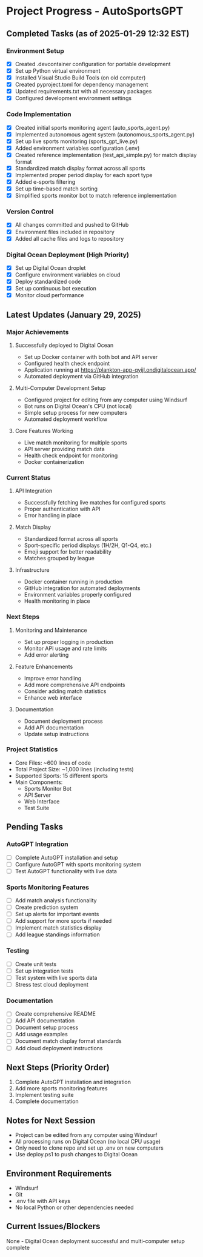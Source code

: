 # Project Progress - AutoSportsGPT

## Completed Tasks (as of 2025-01-29 12:32 EST)

### Environment Setup
- [x] Created .devcontainer configuration for portable development
- [x] Set up Python virtual environment
- [x] Installed Visual Studio Build Tools (on old computer)
- [x] Created pyproject.toml for dependency management
- [x] Updated requirements.txt with all necessary packages
- [x] Configured development environment settings

### Code Implementation
- [x] Created initial sports monitoring agent (auto_sports_agent.py)
- [x] Implemented autonomous agent system (autonomous_sports_agent.py)
- [x] Set up live sports monitoring (sports_gpt_live.py)
- [x] Added environment variables configuration (.env)
- [x] Created reference implementation (test_api_simple.py) for match display format
- [x] Standardized match display format across all sports
- [x] Implemented proper period display for each sport type
- [x] Added e-sports filtering
- [x] Set up time-based match sorting
- [x] Simplified sports monitor bot to match reference implementation

### Version Control
- [x] All changes committed and pushed to GitHub
- [x] Environment files included in repository
- [x] Added all cache files and logs to repository

### Digital Ocean Deployment (High Priority)
- [x] Set up Digital Ocean droplet
- [x] Configure environment variables on cloud
- [x] Deploy standardized code
- [x] Set up continuous bot execution
- [x] Monitor cloud performance

## Latest Updates (January 29, 2025)

### Major Achievements
1. Successfully deployed to Digital Ocean
   - Set up Docker container with both bot and API server
   - Configured health check endpoint
   - Application running at https://plankton-app-qyijl.ondigitalocean.app/
   - Automated deployment via GitHub integration

2. Multi-Computer Development Setup
   - Configured project for editing from any computer using Windsurf
   - Bot runs on Digital Ocean's CPU (not local)
   - Simple setup process for new computers
   - Automated deployment workflow

3. Core Features Working
   - Live match monitoring for multiple sports
   - API server providing match data
   - Health check endpoint for monitoring
   - Docker containerization

### Current Status
1. API Integration
   - Successfully fetching live matches for configured sports
   - Proper authentication with API
   - Error handling in place

2. Match Display
   - Standardized format across all sports
   - Sport-specific period displays (1H/2H, Q1-Q4, etc.)
   - Emoji support for better readability
   - Matches grouped by league

3. Infrastructure
   - Docker container running in production
   - GitHub integration for automated deployments
   - Environment variables properly configured
   - Health monitoring in place

### Next Steps
1. Monitoring and Maintenance
   - Set up proper logging in production
   - Monitor API usage and rate limits
   - Add error alerting

2. Feature Enhancements
   - Improve error handling
   - Add more comprehensive API endpoints
   - Consider adding match statistics
   - Enhance web interface

3. Documentation
   - Document deployment process
   - Add API documentation
   - Update setup instructions

### Project Statistics
- Core Files: ~600 lines of code
- Total Project Size: ~1,000 lines (including tests)
- Supported Sports: 15 different sports
- Main Components:
  - Sports Monitor Bot
  - API Server
  - Web Interface
  - Test Suite

## Pending Tasks

### AutoGPT Integration
- [ ] Complete AutoGPT installation and setup
- [ ] Configure AutoGPT with sports monitoring system
- [ ] Test AutoGPT functionality with live data

### Sports Monitoring Features
- [ ] Add match analysis functionality
- [ ] Create prediction system
- [ ] Set up alerts for important events
- [ ] Add support for more sports if needed
- [ ] Implement match statistics display
- [ ] Add league standings information

### Testing
- [ ] Create unit tests
- [ ] Set up integration tests
- [ ] Test system with live sports data
- [ ] Stress test cloud deployment

### Documentation
- [ ] Create comprehensive README
- [ ] Add API documentation
- [ ] Document setup process
- [ ] Add usage examples
- [ ] Document match display format standards
- [ ] Add cloud deployment instructions

## Next Steps (Priority Order)
1. Complete AutoGPT installation and integration
2. Add more sports monitoring features
3. Implement testing suite
4. Complete documentation

## Notes for Next Session
- Project can be edited from any computer using Windsurf
- All processing runs on Digital Ocean (no local CPU usage)
- Only need to clone repo and set up .env on new computers
- Use deploy.ps1 to push changes to Digital Ocean

## Environment Requirements
- Windsurf
- Git
- .env file with API keys
- No local Python or other dependencies needed

## Current Issues/Blockers
None - Digital Ocean deployment successful and multi-computer setup complete
